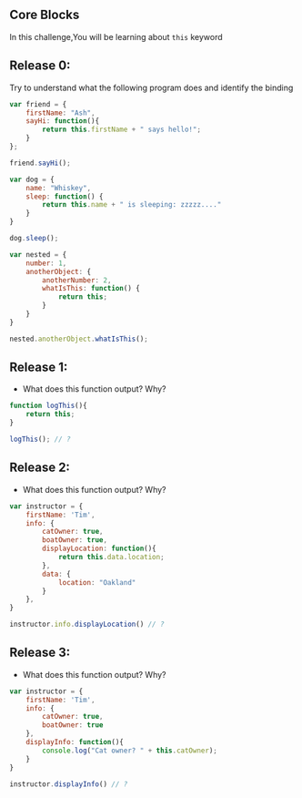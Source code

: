 ## Core Blocks

In this challenge,You will be learning about `this` keyword

## Release 0:

Try to understand what the following program does and identify the binding 

```js
var friend = {
    firstName: "Ash",
    sayHi: function(){
        return this.firstName + " says hello!";
    }
};

friend.sayHi(); 

var dog = {
    name: "Whiskey",
    sleep: function() {
        return this.name + " is sleeping: zzzzz...."
    }
}

dog.sleep(); 

var nested = {
    number: 1,
    anotherObject: {
        anotherNumber: 2,
        whatIsThis: function() {
            return this;
        }
    }
}

nested.anotherObject.whatIsThis();
```

## Release 1:

* What does this function output? Why?
```js
function logThis(){
    return this;
}

logThis(); // ?
```

## Release 2:

* What does this function output? Why?
```js
var instructor = {
    firstName: 'Tim',
    info: {
        catOwner: true,
        boatOwner: true,
        displayLocation: function(){
            return this.data.location;
        },
        data: {
            location: "Oakland"
        }
    },
}

instructor.info.displayLocation() // ?
```

## Release 3:

* What does this function output? Why?
```js
var instructor = {
    firstName: 'Tim',
    info: {
        catOwner: true,
        boatOwner: true
    },
    displayInfo: function(){
        console.log("Cat owner? " + this.catOwner);
    }
}

instructor.displayInfo() // ?
```


